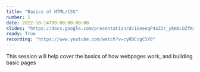 ```yaml
---
title: "Basics of HTML/CSS"
number: 1
date: 2022-10-14T00:00:00-00:00
slides: "https://docs.google.com/presentation/d/1UeeeqP4xZ2r_ykNOLOZfKaOWVbhgrW9bHaAn81_3CGQ/edit?usp=sharing"
ready: True
recording: "https://www.youtube.com/watch?v=cyRDCcgCSY8"
---
```


This session will help cover the basics of how webpages work, and building basic pages